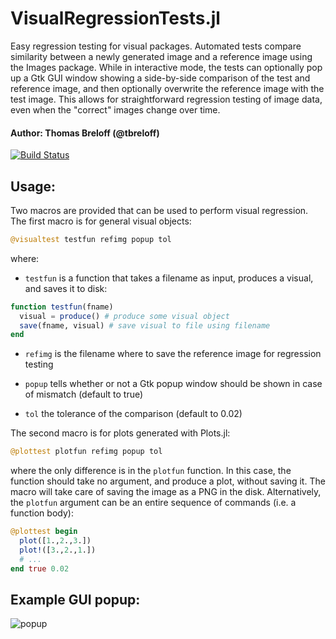 # VisualRegressionTests.jl

Easy regression testing for visual packages. Automated tests compare similarity between a newly generated image
and a reference image using the Images package. While in interactive mode, the tests can optionally pop up a
Gtk GUI window showing a side-by-side comparison of the test and reference image, and then optionally overwrite
the reference image with the test image. This allows for straightforward regression testing of image data, even
when the "correct" images change over time.

#### Author: Thomas Breloff (@tbreloff)

[![Build Status](https://travis-ci.org/tbreloff/VisualRegressionTests.jl.svg?branch=master)](https://travis-ci.org/tbreloff/VisualRegressionTests.jl)

## Usage:

Two macros are provided that can be used to perform visual regression. The first macro is for general visual
objects:

```julia
@visualtest testfun refimg popup tol
```

where:

- `testfun` is a function that takes a filename as input, produces a visual, and saves it to disk:

```julia
function testfun(fname)
  visual = produce() # produce some visual object
  save(fname, visual) # save visual to file using filename
end
```

- `refimg` is the filename where to save the reference image for regression testing

- `popup` tells whether or not a Gtk popup window should be shown in case of mismatch (default to true)

- `tol` the tolerance of the comparison (default to 0.02)

The second macro is for plots generated with Plots.jl:

```julia
@plottest plotfun refimg popup tol
```

where the only difference is in the `plotfun` function. In this case, the function should take no argument,
and produce a plot, without saving it. The macro will take care of saving the image as a PNG in the disk.
Alternatively, the `plotfun` argument can be an entire sequence of commands (i.e. a function body):

```julia
@plottest begin
  plot([1.,2.,3.])
  plot!([3.,2.,1.])
  # ...
end true 0.02
```

## Example GUI popup:

![popup](popup.png)

